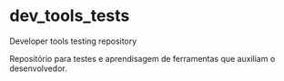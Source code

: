 # dev_tools_tests

Developer tools testing repository

Repositório para testes e aprendisagem de ferramentas que auxiliam o desenvolvedor.
